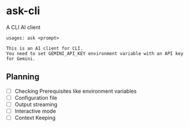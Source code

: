 # ask-cli

A CLI AI client

```
usages: ask <prompt>

This is an AI client for CLI.
You need to set GEMINI_API_KEY environment variable with an API key for Gemini.
```

## Planning

- [ ] Checking Prerequisites like environment variables
- [ ] Configuration file
- [ ] Output streaming
- [ ] Interactive mode
- [ ] Context Keeping
